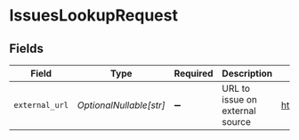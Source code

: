 # IssuesLookupRequest


## Fields

| Field                                           | Type                                            | Required                                        | Description                                     | Example                                         |
| ----------------------------------------------- | ----------------------------------------------- | ----------------------------------------------- | ----------------------------------------------- | ----------------------------------------------- |
| `external_url`                                  | *OptionalNullable[str]*                         | :heavy_minus_sign:                              | URL to issue on external source                 | https://github.com/polarsource/polar/issues/897 |